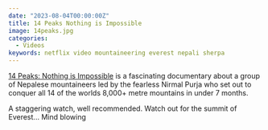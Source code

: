 ```yaml
---
date: "2023-08-04T00:00:00Z"
title: 14 Peaks Nothing is Impossible
image: 14peaks.jpg
categories:
  - Videos
keywords: netflix video mountaineering everest nepali sherpa
---
```

[14 Peaks: Nothing is Impossible](https://www.netflix.com/watch/81464765?trackId=255824129&tctx=0%2C0%2C21b04b24-e5f9-494e-be88-808ac95de1b5-232221908%2C21b04b24-e5f9-494e-be88-808ac95de1b5-232221908%7C2%2Cunknown%2C%2C%2CtitlesResults%2C81464765%2CVideo%3A81464765%2CdetailsPagePlayButton) is a fascinating documentary about a group of Nepalese mountaineers led by the fearless Nirmal Purja who set out to conquer all 14 of the worlds 8,000+ metre mountains in under 7 months.

A staggering watch, well recommended. Watch out for the summit of Everest... Mind blowing
